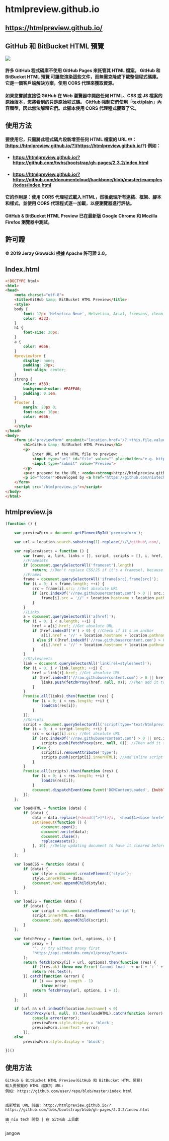 # htmlpreview.github.io

## https://htmlpreview.github.io/

GitHub 和 BitBucket HTML 預覽
---------------------------

![](https://bayimg.com/fa02a53039557e0631e27329afa0537caf6e432a.jpg)

#### 許多 GitHub 程式碼庫不使用 GitHub Pages 來託管其 HTML 檔案。 **GitHub 和 BitBucket HTML 預覽** 可讓您渲染這些文件，而無需克隆或下載整個程式碼庫。它是一個客戶端解決方案，使用 CORS 代理來獲取資源。

#### 如果您嘗試直接從 GitHub 在 Web 瀏覽器中開啟任何 HTML、CSS 或 JS 檔案的原始版本，您將看到的只是原始程式碼。 GitHub 強制它們使用「text/plain」內容類型，因此無法解釋它們。此腳本使用 CORS 代理程式覆蓋了它。

## 使用方法

#### 要使用它，只需將此程式碼片段新增至任何 HTML 檔案的 URL 中：**[https://htmlpreview.github.io/?](https://htmlpreview.github.io/?)** 例如：

- #### https://htmlpreview.github.io/?https://github.com/twbs/bootstrap/gh-pages/2.3.2/index.html
- #### https://htmlpreview.github.io/?https://github.com/documentcloud/backbone/blob/master/examples/todos/index.html

#### 它的作用是：使用 CORS 代理程式載入 HTML，然後處理所有連結、框架、腳本和樣式，並使用 CORS 代理程式逐一加載，以便瀏覽器進行評估。

#### **GitHub & BitBucket HTML Preview** 已在最新版 Google Chrome 和 Mozilla Firefox 瀏覽器中測試。

## 許可證

#### &copy; 2019 Jerzy Głowacki 根據 Apache 許可證 2.0。

## Index.html 

```html
<!DOCTYPE html>
<html>
<head>
	<meta charset="utf-8">
	<title>GitHub &amp; BitBucket HTML Preview</title>
	<style>
	body {
		font: 12px 'Helvetica Neue', Helvetica, Arial, freesans, clean, sans-serif;
		color: #333;
	}
	h1 {
		font-size: 20px;
	}
	a {
		color: #666;
	}
	#previewform {
		display: none;
		padding: 20px; 
		text-align: center;
	}
	strong {
		color: #333;
		background-color: #FAFFA6;
		padding: 0.1em;
	}
	#footer {
		margin: 20px 0;
		font-size: 10px;
		color: #666;
	}
	</style>
</head>
<body>
	<form id="previewform" onsubmit="location.href='/?'+this.file.value;return false">
		<h1>GitHub &amp; BitBucket HTML Preview</h1>
		<p>
			Enter URL of the HTML file to preview:
			<input type="url" id="file" value="" placeholder="e.g. https://github.com/user/repo/blob/master/index.html" size="60" autofocus>
			<input type="submit" value="Preview">
		</p>
		<p>or prepend to the URL: <code><strong>http://htmlpreview.github.io/?</strong>https://github.com/twbs/bootstrap/blob/gh-pages/2.3.2/index.html</code></p>
		<p id="footer">Developed by <a href="https://github.com/niutech">niu tech</a> | Contribute on <a href="https://github.com/htmlpreview/htmlpreview.github.com">GitHub</a></p>
	</form>
	<script src="/htmlpreview.js"></script>
</body>
</html>

```

## htmlpreview.js

```js
(function () {
	
	var previewForm = document.getElementById('previewform');

	var url = location.search.substring(1).replace(/\/\/github\.com/, '//raw.githubusercontent.com').replace(/\/blob\//, '/'); //Get URL of the raw file

	var replaceAssets = function () {
		var frame, a, link, links = [], script, scripts = [], i, href, src;
		//Framesets
		if (document.querySelectorAll('frameset').length)
			return; //Don't replace CSS/JS if it's a frameset, because it will be erased by document.write()
		//Frames
		frame = document.querySelectorAll('iframe[src],frame[src]');
		for (i = 0; i < frame.length; ++i) {
			src = frame[i].src; //Get absolute URL
			if (src.indexOf('//raw.githubusercontent.com') > 0 || src.indexOf('//bitbucket.org') > 0) { //Check if it's from raw.github.com or bitbucket.org
				frame[i].src = '//' + location.hostname + location.pathname + '?' + src; //Then rewrite URL so it can be loaded using CORS proxy
			}
		}
		//Links
		a = document.querySelectorAll('a[href]');
		for (i = 0; i < a.length; ++i) {
			href = a[i].href; //Get absolute URL
			if (href.indexOf('#') > 0) { //Check if it's an anchor
				a[i].href = '//' + location.hostname + location.pathname + location.search + '#' + a[i].hash.substring(1); //Then rewrite URL with support for empty anchor
			} else if ((href.indexOf('//raw.githubusercontent.com') > 0 || href.indexOf('//bitbucket.org') > 0) && (href.indexOf('.html') > 0 || href.indexOf('.htm') > 0)) { //Check if it's from raw.github.com or bitbucket.org and to HTML files
				a[i].href = '//' + location.hostname + location.pathname + '?' + href; //Then rewrite URL so it can be loaded using CORS proxy
			}
		}
		//Stylesheets
		link = document.querySelectorAll('link[rel=stylesheet]');
		for (i = 0; i < link.length; ++i) {
			href = link[i].href; //Get absolute URL
			if (href.indexOf('//raw.githubusercontent.com') > 0 || href.indexOf('//bitbucket.org') > 0) { //Check if it's from raw.github.com or bitbucket.org
				links.push(fetchProxy(href, null, 0)); //Then add it to links queue and fetch using CORS proxy
			}
		}
		Promise.all(links).then(function (res) {
			for (i = 0; i < res.length; ++i) {
				loadCSS(res[i]);
			}
		});
		//Scripts
		script = document.querySelectorAll('script[type="text/htmlpreview"]');
		for (i = 0; i < script.length; ++i) {
			src = script[i].src; //Get absolute URL
			if (src.indexOf('//raw.githubusercontent.com') > 0 || src.indexOf('//bitbucket.org') > 0) { //Check if it's from raw.github.com or bitbucket.org
				scripts.push(fetchProxy(src, null, 0)); //Then add it to scripts queue and fetch using CORS proxy
			} else {
				script[i].removeAttribute('type');
				scripts.push(script[i].innerHTML); //Add inline script to queue to eval in order
			}
		}
		Promise.all(scripts).then(function (res) {
			for (i = 0; i < res.length; ++i) {
				loadJS(res[i]);
			}
			document.dispatchEvent(new Event('DOMContentLoaded', {bubbles: true, cancelable: true})); //Dispatch DOMContentLoaded event after loading all scripts
		});
	};

	var loadHTML = function (data) {
		if (data) {
			data = data.replace(/<head([^>]*)>/i, '<head$1><base href="' + url + '">').replace(/<script(\s*src=["'][^"']*["'])?(\s*type=["'](text|application)\/javascript["'])?/gi, '<script type="text/htmlpreview"$1'); //Add <base> just after <head> and replace <script type="text/javascript"> with <script type="text/htmlpreview">
			setTimeout(function () {
				document.open();
				document.write(data);
				document.close();
				replaceAssets();
			}, 10); //Delay updating document to have it cleared before
		}
	};

	var loadCSS = function (data) {
		if (data) {
			var style = document.createElement('style');
			style.innerHTML = data;
			document.head.appendChild(style);
		}
	};

	var loadJS = function (data) {
		if (data) {
			var script = document.createElement('script');
			script.innerHTML = data;
			document.body.appendChild(script);
		}
	};
	
	var fetchProxy = function (url, options, i) {
		var proxy = [
			'', // try without proxy first
			'https://api.codetabs.com/v1/proxy/?quest='
		];
		return fetch(proxy[i] + url, options).then(function (res) {
			if (!res.ok) throw new Error('Cannot load ' + url + ': ' + res.status + ' ' + res.statusText);
			return res.text();
		}).catch(function (error) {
			if (i === proxy.length - 1)
				throw error;
			return fetchProxy(url, options, i + 1);
		})
	};

	if (url && url.indexOf(location.hostname) < 0)
		fetchProxy(url, null, 0).then(loadHTML).catch(function (error) {
			console.error(error);
			previewForm.style.display = 'block';
			previewForm.innerText = error;
		});
	else
		previewForm.style.display = 'block';

})()

```



## 使用方法

````
GitHub & BitBucket HTML Preview(GitHub 和 BitBucket HTML 預覽)
輸入要預覽的 HTML 檔案的 URL: 
例如: https://github.com/user/repo/blob/master/index.html
 

或新增到 URL 前面: http://htmlpreview.github.io/?https://github.com/twbs/bootstrap/blob/gh-pages/2.3.2/index.html

由 niu tech 開發 | 在 GitHub 上貢獻
```
````

jangow